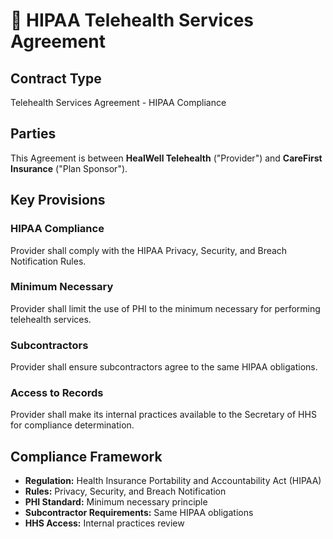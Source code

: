 # 🏥 HIPAA Telehealth Services Agreement

## Contract Type
Telehealth Services Agreement - HIPAA Compliance

## Parties
This Agreement is between **HealWell Telehealth** ("Provider") and **CareFirst Insurance** ("Plan Sponsor").

## Key Provisions

### HIPAA Compliance
Provider shall comply with the HIPAA Privacy, Security, and Breach Notification Rules.

### Minimum Necessary
Provider shall limit the use of PHI to the minimum necessary for performing telehealth services.

### Subcontractors
Provider shall ensure subcontractors agree to the same HIPAA obligations.

### Access to Records
Provider shall make its internal practices available to the Secretary of HHS for compliance determination.

## Compliance Framework
- **Regulation:** Health Insurance Portability and Accountability Act (HIPAA)
- **Rules:** Privacy, Security, and Breach Notification
- **PHI Standard:** Minimum necessary principle
- **Subcontractor Requirements:** Same HIPAA obligations
- **HHS Access:** Internal practices review
